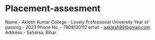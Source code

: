 # Placement-assesment



Name - Aklesh Kumar 
College - Lovely Professional University 
Year of passing - 2023 
Phone No. - 7808130112 
email - aaklesh99@gmail.com 
Address - Saharsa, Bihar
